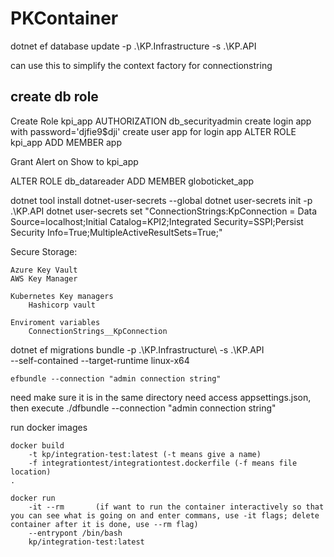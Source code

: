 # PKContainer

dotnet ef database update -p .\KP.Infrastructure -s .\KP.API

[System.Environment]::SetEnvironmentVariable('ResourceGroup','AZ_Resource_Group')

can use this to simplify the context factory for connectionstring


## create db role
Create Role kpi_app AUTHORIZATION db_securityadmin
create login app with password='djfie9$dji'
create user app for login app
ALTER ROLE kpi_app ADD MEMBER app

Grant Alert on Show to kpi_app

ALTER ROLE db_datareader ADD MEMBER globoticket_app


dotnet tool install dotnet-user-secrets --global 
dotnet user-secrets init -p .\KP.API
dotnet user-secrets set "ConnectionStrings:KpConnection = Data Source=localhost;Initial Catalog=KPI2;Integrated Security=SSPI;Persist Security Info=True;MultipleActiveResultSets=True;"

Secure Storage:

	Azure Key Vault
	AWS Key Manager

	Kubernetes Key managers
		Hashicorp vault

	Enviroment variables
		ConnectionStrings__KpConnection


dotnet ef migrations bundle
	-p .\KP.Infrastructure\ 
	-s .\KP.API\
	--self-contained
	--target-runtime linux-x64


	efbundle --connection "admin connection string"

need make sure it is in the same directory need access appsettings.json, then execute ./dfbundle --connection "admin connection string" 

run docker images

	docker build 
		-t kp/integration-test:latest (-t means give a name)
		-f integrationtest/integrationtest.dockerfile (-f means file location)
	.

	docker run
		-it --rm       (if want to run the container interactively so that you can see what is going on and enter commans, use -it flags; delete container after it is done, use --rm flag)
		--entrypont /bin/bash
		kp/integration-test:latest